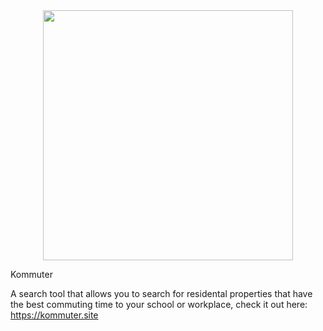 <div align="center">
  <img src="https://github.com/user-attachments/assets/acd28622-5c2d-45d2-b745-80d1e39851d9" width="400" height="400"/>
</div>

 Kommuter

A search tool that allows you to search for residental properties that have the best commuting time to your school or workplace, check it out here: https://kommuter.site
